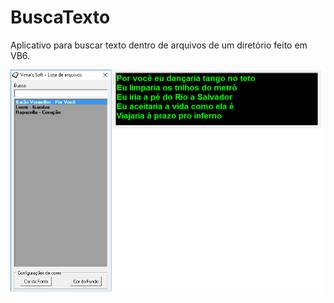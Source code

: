 # BuscaTexto
Aplicativo para buscar texto dentro de arquivos de um diretório feito em VB6.

![Screenshot](print.png)

